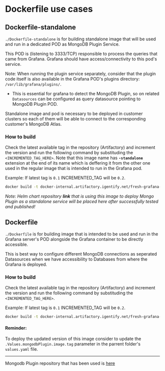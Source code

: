 # Dockerfile use cases

## Dockerfile-standalone
`./Dockerfile-standalone` is for building standalone image that will be used and run in a dedicated POD as MongoDB Plugin Service.

This POD is (listening to 3333/TCP) responsible to process the queries that came from Grafana. Grafana should have access/connectivity to this pod's service.

Note: When running the plugin service separately, consider that the plugin code itself is also available in the Grafana POD's plugins directory: `/var/lib/grafana/plugins/`.

- This is essential for grafana to detect the MongoDB Plugin, so on related `Datasources` can be configured as query datasource pointing to MongoDB Plugin POD.

Standalone image and pod is necessary to be deployed in customer clusters so each of them will be able to connect to the corresponding customer's MongoDB Atlas.

### How to build
Check the latest available tag in the repository (Artifactory) and increment the version and run the following command by substituding the `<INCREMENTED_TAG_HERE>`. Note that this image name has **`-standalone`**  extension at the end of its name which is deffering it from the other one used in the regular image that is intended to run in the Grafana pod.

Example: If latest tag is `0.1` INCREMENTED_TAG will be `0.2`.
```sh
docker build -t docker-internal.artifactory.igentify.net/fresh-grafana-mongodb-datasource-standalone:<INCREMENTED_TAG_HERE> .
```

_Note: Helm chart repository **link** that is using this image to deploy Mongo Plugin as a standalone service will be placed here after successfully tested and published!_

## Dockerfile
`./Dockerfile` is for building image that is intended to be used and run in the Grafana server's POD alongside the Grafana container to be directly accessible.

This is best way to configure different MongoDB connections as seperated Datasources when we have accessibility to Databases from where the Grafana is deployed.

### How to build
Check the latest available tag in the repository (Artifactory) and increment the version and run the following command by substituding the `<INCREMENTED_TAG_HERE>`.

Example: If latest tag is `0.1` INCREMENTED_TAG will be `0.2`.
```sh
docker build -t docker-internal.artifactory.igentify.net/fresh-grafana-mongodb-datasource:<INCREMENTED_TAG_HERE> .
```

#### Reminder:
To deploy the updated version of this image consider to update the `.Values.mongodbPlugin.image.tag` parameter in the parrent folder's `values.yaml` file.

---

Mongodb Plugin repository that has been used is [here](https://github.com/JamesOsgood/mongodb-grafana)
